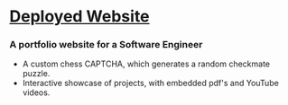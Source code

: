 # [Deployed Website](www.alexander-carter.co.uk)
### A portfolio website for a Software Engineer
* A custom chess CAPTCHA, which generates a random checkmate puzzle.
* Interactive showcase of projects, with embedded pdf's and YouTube videos.
